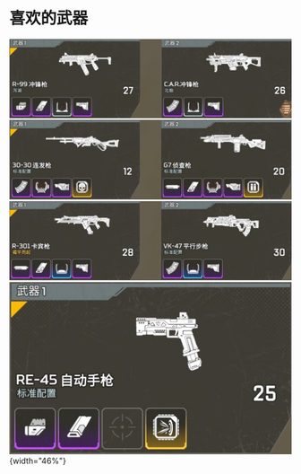 # 喜欢的武器

![](images-weapons/冲锋枪.jpg)
![](images-weapons/神射手.jpg)
![](images-weapons/步枪.jpg)
![](images-weapons/手枪.jpg){width="46%"}
